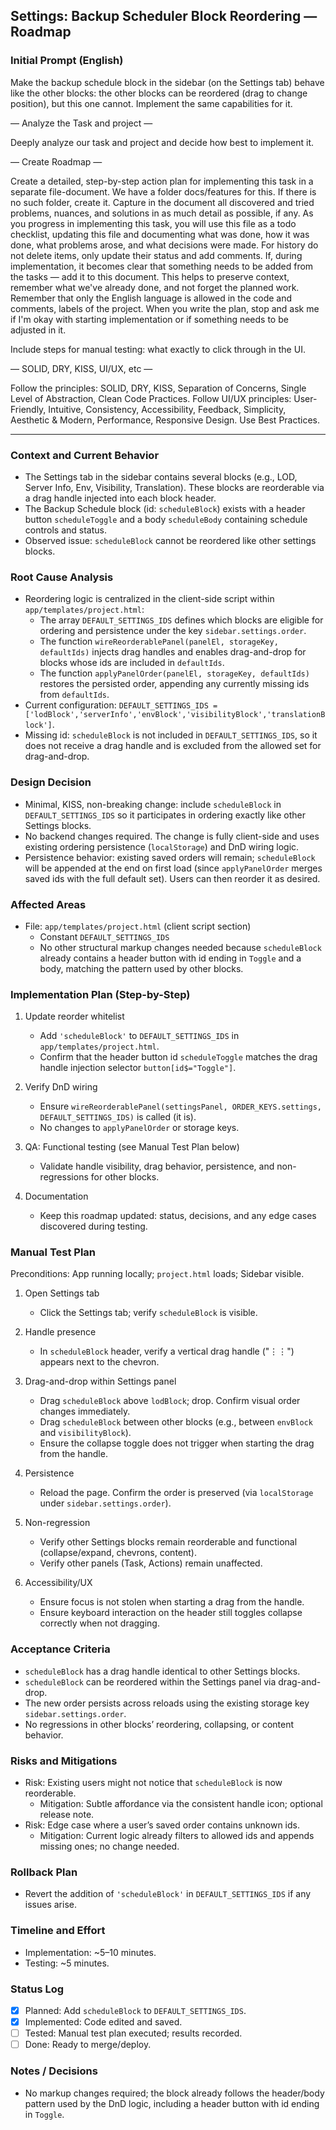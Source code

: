 ## Settings: Backup Scheduler Block Reordering — Roadmap

### Initial Prompt (English)

Make the backup schedule block in the sidebar (on the Settings tab) behave like the other blocks: the other blocks can be reordered (drag to change position), but this one cannot. Implement the same capabilities for it.

— Analyze the Task and project —

Deeply analyze our task and project and decide how best to implement it.

— Create Roadmap —

Create a detailed, step-by-step action plan for implementing this task in a separate file-document. We have a folder docs/features for this. If there is no such folder, create it. Capture in the document all discovered and tried problems, nuances, and solutions in as much detail as possible, if any. As you progress in implementing this task, you will use this file as a todo checklist, updating this file and documenting what was done, how it was done, what problems arose, and what decisions were made. For history do not delete items, only update their status and add comments. If, during implementation, it becomes clear that something needs to be added from the tasks — add it to this document. This helps to preserve context, remember what we've already done, and not forget the planned work. Remember that only the English language is allowed in the code and comments, labels of the project. When you write the plan, stop and ask me if I'm okay with starting implementation or if something needs to be adjusted in it.

Include steps for manual testing: what exactly to click through in the UI.

— SOLID, DRY, KISS, UI/UX, etc —

Follow the principles: SOLID, DRY, KISS, Separation of Concerns, Single Level of Abstraction, Clean Code Practices.
Follow UI/UX principles: User-Friendly, Intuitive, Consistency, Accessibility, Feedback, Simplicity, Aesthetic & Modern, Performance, Responsive Design.
Use Best Practices.

---

### Context and Current Behavior

- The Settings tab in the sidebar contains several blocks (e.g., LOD, Server Info, Env, Visibility, Translation). These blocks are reorderable via a drag handle injected into each block header.
- The Backup Schedule block (id: `scheduleBlock`) exists with a header button `scheduleToggle` and a body `scheduleBody` containing schedule controls and status.
- Observed issue: `scheduleBlock` cannot be reordered like other settings blocks.

### Root Cause Analysis

- Reordering logic is centralized in the client-side script within `app/templates/project.html`:
  - The array `DEFAULT_SETTINGS_IDS` defines which blocks are eligible for ordering and persistence under the key `sidebar.settings.order`.
  - The function `wireReorderablePanel(panelEl, storageKey, defaultIds)` injects drag handles and enables drag-and-drop for blocks whose ids are included in `defaultIds`.
  - The function `applyPanelOrder(panelEl, storageKey, defaultIds)` restores the persisted order, appending any currently missing ids from `defaultIds`.
- Current configuration: `DEFAULT_SETTINGS_IDS = ['lodBlock','serverInfo','envBlock','visibilityBlock','translationBlock']`.
- Missing id: `scheduleBlock` is not included in `DEFAULT_SETTINGS_IDS`, so it does not receive a drag handle and is excluded from the allowed set for drag-and-drop.

### Design Decision

- Minimal, KISS, non-breaking change: include `scheduleBlock` in `DEFAULT_SETTINGS_IDS` so it participates in ordering exactly like other Settings blocks.
- No backend changes required. The change is fully client-side and uses existing ordering persistence (`localStorage`) and DnD wiring logic.
- Persistence behavior: existing saved orders will remain; `scheduleBlock` will be appended at the end on first load (since `applyPanelOrder` merges saved ids with the full default set). Users can then reorder it as desired.

### Affected Areas

- File: `app/templates/project.html` (client script section)
  - Constant `DEFAULT_SETTINGS_IDS`
  - No other structural markup changes needed because `scheduleBlock` already contains a header button with id ending in `Toggle` and a body, matching the pattern used by other blocks.

### Implementation Plan (Step-by-Step)

1) Update reorder whitelist
   - Add `'scheduleBlock'` to `DEFAULT_SETTINGS_IDS` in `app/templates/project.html`.
   - Confirm that the header button id `scheduleToggle` matches the drag handle injection selector `button[id$="Toggle"]`.

2) Verify DnD wiring
   - Ensure `wireReorderablePanel(settingsPanel, ORDER_KEYS.settings, DEFAULT_SETTINGS_IDS)` is called (it is).
   - No changes to `applyPanelOrder` or storage keys.

3) QA: Functional testing (see Manual Test Plan below)
   - Validate handle visibility, drag behavior, persistence, and non-regressions for other blocks.

4) Documentation
   - Keep this roadmap updated: status, decisions, and any edge cases discovered during testing.

### Manual Test Plan

Preconditions: App running locally; `project.html` loads; Sidebar visible.

1) Open Settings tab
   - Click the Settings tab; verify `scheduleBlock` is visible.

2) Handle presence
   - In `scheduleBlock` header, verify a vertical drag handle ("⋮⋮") appears next to the chevron.

3) Drag-and-drop within Settings panel
   - Drag `scheduleBlock` above `lodBlock`; drop. Confirm visual order changes immediately.
   - Drag `scheduleBlock` between other blocks (e.g., between `envBlock` and `visibilityBlock`).
   - Ensure the collapse toggle does not trigger when starting the drag from the handle.

4) Persistence
   - Reload the page. Confirm the order is preserved (via `localStorage` under `sidebar.settings.order`).

5) Non-regression
   - Verify other Settings blocks remain reorderable and functional (collapse/expand, chevrons, content).
   - Verify other panels (Task, Actions) remain unaffected.

6) Accessibility/UX
   - Ensure focus is not stolen when starting a drag from the handle.
   - Ensure keyboard interaction on the header still toggles collapse correctly when not dragging.

### Acceptance Criteria

- `scheduleBlock` has a drag handle identical to other Settings blocks.
- `scheduleBlock` can be reordered within the Settings panel via drag-and-drop.
- The new order persists across reloads using the existing storage key `sidebar.settings.order`.
- No regressions in other blocks’ reordering, collapsing, or content behavior.

### Risks and Mitigations

- Risk: Existing users might not notice that `scheduleBlock` is now reorderable.
  - Mitigation: Subtle affordance via the consistent handle icon; optional release note.
- Risk: Edge case where a user’s saved order contains unknown ids.
  - Mitigation: Current logic already filters to allowed ids and appends missing ones; no change needed.

### Rollback Plan

- Revert the addition of `'scheduleBlock'` in `DEFAULT_SETTINGS_IDS` if any issues arise.

### Timeline and Effort

- Implementation: ~5–10 minutes.
- Testing: ~5 minutes.

### Status Log

- [x] Planned: Add `scheduleBlock` to `DEFAULT_SETTINGS_IDS`.
- [x] Implemented: Code edited and saved.
- [ ] Tested: Manual test plan executed; results recorded.
- [ ] Done: Ready to merge/deploy.

### Notes / Decisions

- No markup changes required; the block already follows the header/body pattern used by the DnD logic, including a header button with id ending in `Toggle`.



